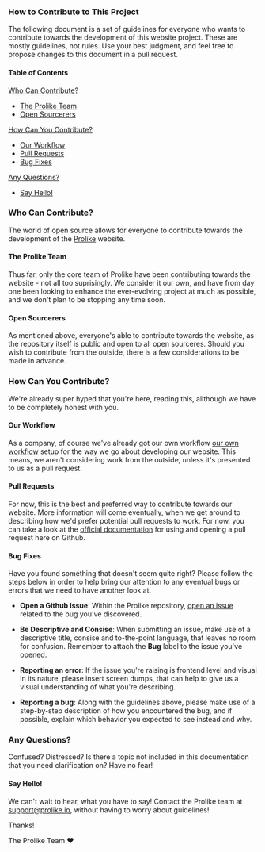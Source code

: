 ### How to Contribute to This Project

The following document is a set of guidelines for everyone who wants to contribute towards the development of this website project. These are mostly guidelines, not rules. Use your best judgment, and feel free to propose changes to this document in a pull request.

#### Table of Contents

[Who Can Contribute?](#who-can-contribute?)
- [The Prolike Team](#the-prolike-team)
- [Open Sourcerers](#open-sourcerers)

[How Can You Contribute?](#how-can-you-contribute?)
- [Our Workflow](#our-workflow)
- [Pull Requests](#pull-requests)
- [Bug Fixes](#bug-fixes)

[Any Questions?](#any-questions?)
- [Say Hello!](#open-sourcerers)

### Who Can Contribute?

The world of open source allows for everyone to contribute towards the development of the [Prolike](https://www.prolike.io/) website. 

#### The Prolike Team

Thus far, only the core team of Prolike have been contributing towards the website - not all too suprisingly. We consider it our own, and have from day one been looking to enhance the ever-evolving project at much as possible, and we don't plan to be stopping any time soon.

#### Open Sourcerers

As mentioned above, everyone's able to contribute towards the website, as the repository itself is public and open to all open sourceres. Should you wish to contribute from the outside, there is a few considerations to be made in advance.

### How Can You Contribute?

We're already super hyped that you're here, reading this, allthough we have to be completely honest with you.

#### Our Workflow

As a company, of course we've already got our own workflow [our own workflow](https://www.prolike.io/anything/learn-how-we-work/) setup for the way we go about developing our website. This means, we aren't considering work from the outside, unless it's presented to us as a pull request.

#### Pull Requests

For now, this is the best and preferred way to contribute towards our website. More information will come eventually, when we get around to describing how we'd prefer potential pull requests to work. For now, you can take a look at the [official documentation]([https://help.github.com/en/github/collaborating-with-issues-and-pull-requests/about-pull-requests](https://help.github.com/en/github/collaborating-with-issues-and-pull-requests/about-pull-requests)) for using and opening a pull request here on Github.

#### Bug Fixes

Have you found something that doesn't seem quite right? Please follow the steps below in order to help bring our attention to any eventual bugs or errors that we need to have another look at.

- **Open a Github Issue**: Within the Prolike repository, [open an issue](https://github.com/prolike/prolike.io/issues/new) related to the bug you've discovered.

- **Be Descriptive and Consise**:  When submitting an issue, make use of a descriptive title, consise and to-the-point language, that leaves no room for confusion. Remember to attach the **Bug** label to the issue you've opened.

- **Reporting an error**:  If the issue you're raising is frontend level and visual in its nature, please insert screen dumps, that can help to give us a visual understanding of what you're describing.

- **Reporting a bug**:  Along with the guidelines above, please make use of a step-by-step description of how you encountered the bug, and if possible, explain which behavior you expected to see instead and why.

### Any Questions?

Confused? Distressed? Is there a topic not included in this documentation that you need clarification on? Have no fear!

#### Say Hello!

We can't wait to hear, what you have to say! Contact the Prolike team at [support@prolike.io](mailto:support@prolike.io), without having to worry about guidelines!

Thanks!

The Prolike Team :heart:
